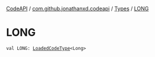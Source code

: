 [CodeAPI](../../index.md) / [com.github.jonathanxd.codeapi](../index.md) / [Types](index.md) / [LONG](.)

# LONG

`val LONG: `[`LoadedCodeType`](../../com.github.jonathanxd.codeapi.type/-loaded-code-type/index.md)`<Long>`